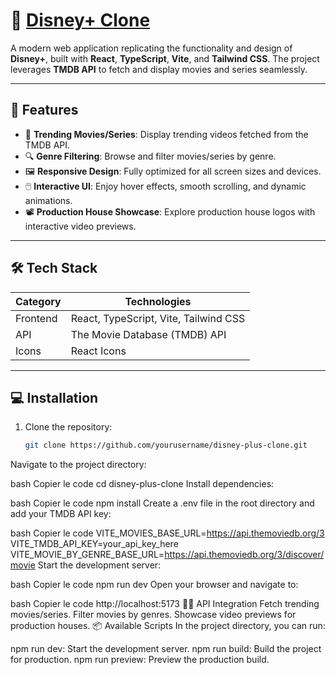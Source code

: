 # 🌟 [Disney+ Clone](https://disney-stars.netlify.app/)

A modern web application replicating the functionality and design of **Disney+**, built with **React**, **TypeScript**, **Vite**, and **Tailwind CSS**. The project leverages **TMDB API** to fetch and display movies and series seamlessly.  

---

## 🚀 **Features**

- 🎥 **Trending Movies/Series**: Display trending videos fetched from the TMDB API.
- 🔍 **Genre Filtering**: Browse and filter movies/series by genre.
- 🖼️ **Responsive Design**: Fully optimized for all screen sizes and devices.
- 🖱️ **Interactive UI**: Enjoy hover effects, smooth scrolling, and dynamic animations.
- 📽️ **Production House Showcase**: Explore production house logos with interactive video previews.

---

## 🛠️ **Tech Stack**

| **Category**   | **Technologies**                           |
|----------------|-------------------------------------------|
| Frontend       | React, TypeScript, Vite, Tailwind CSS     |
| API            | The Movie Database (TMDB) API             |
| Icons          | React Icons                               |

---

## 💻 **Installation**

1. Clone the repository:

   ```bash
   git clone https://github.com/yourusername/disney-plus-clone.git
Navigate to the project directory:

bash
Copier le code
cd disney-plus-clone
Install dependencies:

bash
Copier le code
npm install
Create a .env file in the root directory and add your TMDB API key:

bash
Copier le code
VITE_MOVIES_BASE_URL=https://api.themoviedb.org/3
VITE_TMDB_API_KEY=your_api_key_here
VITE_MOVIE_BY_GENRE_BASE_URL=https://api.themoviedb.org/3/discover/movie
Start the development server:

bash
Copier le code
npm run dev
Open your browser and navigate to:

bash
Copier le code
http://localhost:5173
🧑‍💻 API Integration
Fetch trending movies/series.
Filter movies by genres.
Showcase video previews for production houses.
📦 Available Scripts
In the project directory, you can run:

npm run dev: Start the development server.
npm run build: Build the project for production.
npm run preview: Preview the production build.
